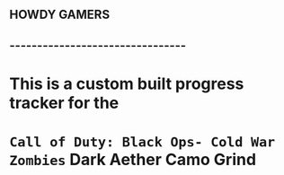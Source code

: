 ## HOWDY GAMERS

## --------------------------------

# This is a custom built progress tracker for the
# `Call of Duty: Black Ops- Cold War Zombies` Dark Aether Camo Grind